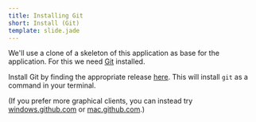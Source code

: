```yaml
---
title: Installing Git
short: Install (Git)
template: slide.jade
---
```


We'll use a clone of a skeleton of this application as base for the application. For this we need [Git](http://git-scm.com/) installed.

Install Git by finding the appropriate release [here](http://git-scm.com/downloads). This will install ```git``` as a command in your terminal.

(If you prefer more graphical clients, you can instead try [windows.github.com](https://windows.github.com/) or [mac.github.com](https://mac.github.com/).)